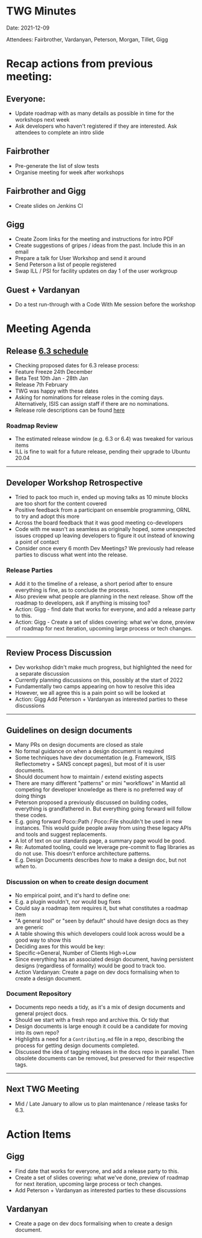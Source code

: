 # TWG Minutes

Date: 2021-12-09

Attendees: Fairbrother, Vardanyan, Peterson, Morgan, Tillet, Gigg

# Recap actions from previous meeting:

## Everyone:
- Update roadmap with as many details as possible in time for the workshops next week
- Ask developers who haven't registered if they are interested. Ask attendees to complete an intro slide

## Fairbrother
- Pre-generate the list of slow tests
- Organise meeting for week after workshops

## Fairbrother and Gigg
- Create slides on Jenkins CI

## Gigg
- Create Zoom links for the meeting and instructions for intro PDF
- Create suggestions of gripes / ideas from the past. Include this in an email
- Prepare a talk for User Workshop and send it around
- Send Peterson a list of people registered
- Swap ILL / PSI for facility updates on day 1 of the user workgroup

## Guest + Vardanyan
- Do a test run-through with a Code With Me session before the workshop

# Meeting Agenda

## Release [6.3 schedule](https://github.com/mantidproject/mantid/milestone/99)
- Checking proposed dates for 6.3 release process:
- Feature Freeze 24th December
- Beta Test 10th Jan - 28th Jan
- Release 7th February
- TWG was happy with these dates
- Asking for nominations for release roles in the coming days.
Alternatively, ISIS can assign staff if there are no nominations.
- Release role descriptions can be found [here](https://developer.mantidproject.org/ReleaseChecklist.html)

### Roadmap Review
- The estimated release window (e.g. 6.3 or 6.4) was tweaked for various items
- ILL is fine to wait for a future release, pending their upgrade to Ubuntu 20.04

----

## Developer Workshop Retrospective
- Tried to pack too much in, ended up moving talks as 10 minute blocks are too short for the content covered
- Positive feedback from a participant on ensemble programming, ORNL to try and adopt this more
- Across the board feedback that it was good meeting co-developers
- Code with me wasn't as seamless as originally hoped, some unexpected issues cropped up leaving developers to figure it out instead of knowing a point of contact
- Consider once every 6 month Dev Meetings? We previously had release parties to discuss what went into the release.

### Release Parties
- Add it to the timeline of a release, a short period after to ensure everything is fine, as to conclude the process.
- Also preview what people are planning in the next release. Show off the roadmap to developers, ask if anything is missing too?
- Action: Gigg - find date that works for everyone, and add a release party to this.
- Action: Gigg - Create a set of slides covering: what we've done, preview of roadmap for next iteration, upcoming large process or tech changes.

---

## Review Process Discussion
- Dev workshop didn't make much progress, but highlighted the need for a separate discussion
- Currently planning discussions on this, possibly at the start of 2022
- Fundamentally two camps appearing on how to resolve this idea
- However, we all agree this is a pain point so will be looked at
- Action: Gigg Add Peterson + Vardanyan as interested parties to these discussions

---

## Guidelines on design documents
- Many PRs on design documents are closed as stale
- No formal guidance on when a design document is required
- Some techniques have dev documentation (e.g. Framework, ISIS Reflectometry + SANS concept pages), but most of it is user documents.
- Should document how to maintain / extend existing aspects
- There are many different "patterns" or mini "workflows" in Mantid all competing for developer knowledge as there is no preferred way of doing things
- Peterson proposed a previously discussed on building codes, everything is grandfathered in. But everything going forward will follow these codes.
- E.g. going forward Poco::Path / Poco::File shouldn't be used in new instances. This would guide people away from using these legacy APIs and tools and suggest replacements.
- A lot of text on our standards page, a summary page would be good.
- Re: Automated tooling, could we leverage pre-commit to flag libraries as do not use. This doesn't enforce architecture patterns.
- E.g. Design Documents describes *how* to make a design doc, but not *when* to.

### Discussion on when to create design document
- No empirical point, and it's hard to define one:
- E.g. a plugin wouldn't, nor would bug fixes
- Could say a roadmap item requires it, but what constitutes a roadmap item
- "A general tool" or "seen by default" should have design docs as they are generic
- A table showing this which developers could look across would be a good way to show this
- Deciding axes for this would be key:
- Specific->General, Number of Clients High->Low
- Since everything has an associated design document, having persistent designs (regardless of formality) would be good to track too.
- Action Vardanyan: Create a page on dev docs formalising when to create a design document.

### Document Repository
- Documents repo needs a tidy, as it's a mix of design documents and general project docs.
- Should we start with a fresh repo and archive this. Or tidy that
- Design documents is large enough it could be a candidate for moving into its own repo?
- Highlights a need for a `Contributing.md` file in a repo, describing the process for getting design documents completed.
- Discussed the idea of tagging releases in the docs repo in parallel. Then obsolete documents can be removed, but preserved for their respective tags.
----

## Next TWG Meeting
- Mid / Late January to allow us to plan maintenance / release tasks for 6.3.

# Action Items

## Gigg
- Find date that works for everyone, and add a release party to this.
- Create a set of slides covering: what we've done, preview of roadmap for next iteration, upcoming large process or tech changes.
- Add Peterson + Vardanyan as interested parties to these discussions

## Vardanyan
- Create a page on dev docs formalising when to create a design document.
